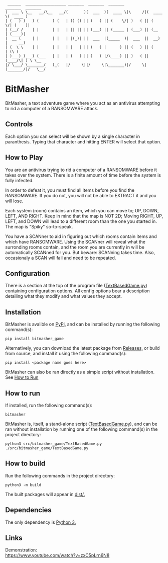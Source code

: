 ```text
 ______  __________________ _______  _______  _______           _______  _______ 
(  ___ \ \__   __/\__   __/(       )(  ___  )(  ____ \|\     /|(  ____ \(  ____ )
| (   ) )   ) (      ) (   | () () || (   ) || (    \/| )   ( || (    \/| (    )|
| (__/ /    | |      | |   | || || || (___) || (_____ | (___) || (__    | (____)|
|  __ (     | |      | |   | |(_)| ||  ___  |(_____  )|  ___  ||  __)   |     __)
| (  \ \    | |      | |   | |   | || (   ) |      ) || (   ) || (      | (\ (   
| )___) )___) (___   | |   | )   ( || )   ( |/\____) || )   ( || (____/\| ) \ \__
|/ \___/ \_______/   )_(   |/     \||/     \|\_______)|/     \|(_______/|/   \__/
```

# BitMasher

BitMasher, a text adventure game where you act as an antivirus attempting to rid a computer of a RANSOMWARE attack.

## Controls

Each option you can select will be shown by a single character in paranthesis. Typing that character and hitting ENTER will select that option.

## How to Play

You are an antivirus trying to rid a computer of a RANSOMWARE before it takes over the system. There is a finite amount of time before the system is fully infected.

In order to defeat it, you must find all items before you find the RANSOMWARE. If you do not, you will not be able to EXTRACT it and you will lose.

Each system (room) contains an item, which you can move to; UP, DOWN, LEFT, AND RIGHT. Keep in mind that the map is NOT 2D; Moving RIGHT, UP, LEFT, and DOWN will lead to a different room than the one you started in. The map is "Spiky" so-to-speak.

You have a SCANner to aid in figuring out which rooms contain items and which have RANSOMWARE. Using the SCANner will reveal what the surronding rooms contain, and the room you are currently in will be automatically SCANned for you. But beware: SCANning takes time. Also, occasionaly a SCAN will fail and need to be repeated.

## Configuration

There is a section at the top of the program file ([TextBasedGame.py](src/bitmasher_game/TextBasedGame.py "BitMasher program file")) containing configuration options. All config options bear a description detailing what they modify and what values they accept.

## Installation

BitMasher is avalible on [PyPi,](https://pypi.org/project/bitmasher-game "Bitmasher page on PyPi") and can be installed by running the following command(s):

```console
pip install bitmasher_game
```

Alternatively, you can download the latest package from [Releases,](https://github.com/ona-li-toki-e-jan-Epiphany-tawa-mi/BitMasher/releases "BitMasher releases.") or build from source, and install it using the following command(s):

```console
pip install <package name goes here>
```

BitMasher can also be ran directly as a simple script without installation. See [How to Run](README.md#how-to-run "How to run section.")

## How to run

If installed, run the following command(s):

```console
bitmasher
```

BitMasher is, itself, a stand-alone script ([TextBasedGame.py](src/bitmasher_game/TextBasedGame.py "TextBasedGame.py")), and can be ran without installation by running one of the following command(s) in the project directory:

```console
python3 src/bitmasher_game/TextBasedGame.py
./src/bitmasher_game/TextBasedGame.py
```

## How to build

Run the following commands in the project directory:

```console
python3 -m build
```

The built packages will appear in [dist/.](dist "Distributables folder.")

## Dependencies

The only dependency is [Python 3.](https://www.python.org "Python homepage")

## Links

Demonstration:<br>
https://www.youtube.com/watch?v=zxC5pLrn6N8